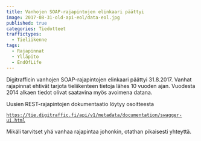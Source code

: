```yaml
---
title: Vanhojen SOAP-rajapintojen elinkaari päättyi
image: 2017-08-31-old-api-eol/data-eol.jpg
published: true
categories: Tiedotteet
traffictypes: 
  - Tieliikenne
tags:
  - Rajapinnat
  - Ylläpito
  - EndOfLife
---
```


Digitrafficin vanhojen SOAP-rajapintojen elinkaari päättyi 31.8.2017. Vanhat rajapinnat ehtivät tarjota 
tieliikenteen tietoja lähes 10 vuoden ajan. Vuodesta 2014 alkaen tiedot olivat saatavina myös avoimena datana.

Uusien REST-rajapintojen dokumentaatio löytyy osoitteesta 

[```https://tie.digitraffic.fi/api/v1/metadata/documentation/swagger-ui.html```](https://tie.digitraffic.fi/api/v1/metadata/documentation/swagger-ui.html)

Mikäli tarvitset yhä vanhaa rajapintaa johonkin, otathan pikaisesti yhteyttä.